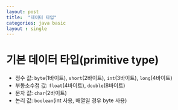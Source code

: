 ```yaml
---
layout: post
title:  "데이터 타입"
categories: java basic
layout : single
---
```


# 기본 데이터 타입(primitive type)
- 정수 값: `byte`(1바이트), `short`(2바이트), `int`(3바이트), `long`(4바이트)
- 부동소수점 값: `float`(4바이트), `double`(8바이트)
- 문자 값: `char`(2바이트)
- 논리 값: `boolean`(int 사용, 배열일 경우 byte 사용)

